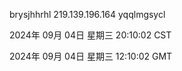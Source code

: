 brysjhhrhl 219.139.196.164 yqqlmgsycl

2024年 09月 04日 星期三 20:10:02 CST

2024年 09月 04日 星期三 12:10:02 GMT
